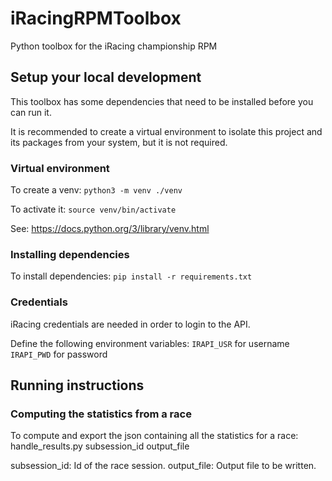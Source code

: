 # iRacingRPMToolbox
Python toolbox for the iRacing championship RPM

## Setup your local development
This toolbox has some dependencies that need to be installed before you can run it.

It is recommended to create a virtual environment to isolate this project and its packages
from your system, but it is not required.

### Virtual environment
To create a venv:
`python3 -m venv ./venv`

To activate it:
`source venv/bin/activate`

See: https://docs.python.org/3/library/venv.html

### Installing dependencies
To install dependencies:
`pip install -r requirements.txt`

### Credentials
iRacing credentials are needed in order to login to the API.

Define the following environment variables:
`IRAPI_USR` for username
`IRAPI_PWD` for password

## Running instructions

### Computing the statistics from a race
To compute and export the json containing all the statistics for a race:
handle_results.py subsession_id output_file

subsession_id: Id of the race session.
output_file: Output file to be written.
